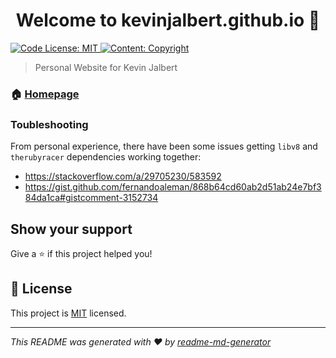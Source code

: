 <h1 align="center">Welcome to kevinjalbert.github.io 👋</h1>
<p>
  <a href="https://github.com/kevinjalbert/kevinjalbert.github.io/blob/real-master/LICENSE">
    <img alt="Code License: MIT" src="https://img.shields.io/badge/Code%20License-MIT-yellow.svg" target="_blank" />
  </a>
  <a href="https://github.com/kevinjalbert/kevinjalbert.github.io/blob/real-master/LICENSE">
    <img alt="Content: Copyright" src="https://img.shields.io/badge/Content-Copyright-red.svg" target="_blank" />
  </a>
</p>

> Personal Website for Kevin Jalbert

### 🏠 [Homepage](https://kevinjalbert.com/)

### Toubleshooting

From personal experience, there have been some issues getting `libv8` and `therubyracer` dependencies working together:

  - https://stackoverflow.com/a/29705230/583592
  - https://gist.github.com/fernandoaleman/868b64cd60ab2d51ab24e7bf384da1ca#gistcomment-3152734

## Show your support

Give a ⭐️ if this project helped you!

## 📝 License

This project is [MIT](https://github.com/kevinjalbert/kevinjalbert.github.io/blob/real-master/LICENSE) licensed.

***
_This README was generated with ❤️ by [readme-md-generator](https://github.com/kefranabg/readme-md-generator)_
